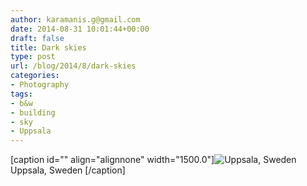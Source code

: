 ```yaml
---
author: karamanis.g@gmail.com
date: 2014-08-31 10:01:44+00:00
draft: false
title: Dark skies
type: post
url: /blog/2014/8/dark-skies
categories:
- Photography
tags:
- b&w
- building
- sky
- Uppsala
---
```


[caption id="" align="alignnone" width="1500.0"]![ Uppsala, Sweden ](https://images.squarespace-cdn.com/content/v1/4f3f61bae4b063b909445965/1409479210974-UX8MS05T1J9020YXB9TK/ke17ZwdGBToddI8pDm48kGRKL4JIl0FV9_gnSO4xknsUqsxRUqqbr1mOJYKfIPR7LoDQ9mXPOjoJoqy81S2I8N_N4V1vUb5AoIIIbLZhVYy7Mythp_T-mtop-vrsUOmeInPi9iDjx9w8K4ZfjXt2dr_4a0Jznzw0OCRTJVMM15xP37X5RQsGYt-cipN4dBgkpC969RuPXvt2ZwyzUXQf7Q/image-asset.jpeg?format=original)
 Uppsala, Sweden [/caption]
